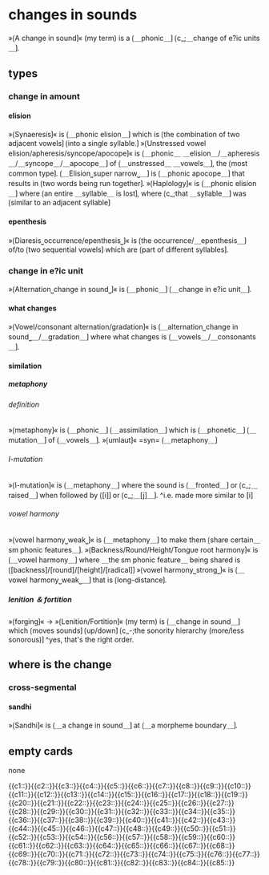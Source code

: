 # changes in sounds

»⟮A change in sound⟯« (my term) is a ⟮＿phonic＿⟯ ⟮c_;＿change of e?ic units＿⟯.

## types

### change in amount

#### elision

»⟮Synaeresis⟯« is ⟮＿phonic elision＿⟯ which is ⟮the combination of two adjacent vowels⟯ ⟮into a single syllable.⟯
»⟮Unstressed vowel elision/apheresis/syncope/apocope⟯« is ⟮＿phonic＿ ＿elision＿/＿apheresis＿/＿syncope＿/＿apocope＿⟯ of ⟮＿unstressed＿ ＿vowels＿⟯, the ⟮most common type⟯.
⟮＿Elision⎵super narrow⎵＿⟯ is ⟮＿phonic apocope＿⟯ that results in ⟮two words being run together⟯.
»⟮Haplology⟯« is ⟮＿phonic elision＿⟯ where ⟮an entire ＿syllable＿ is lost⟯, where ⟮c_;that ＿syllable＿⟯ was ⟮similar to an adjacent syllable⟯

#### epenthesis

»⟮Diaresis⎵occurrence/epenthesis⎵⟯« is ⟮the occurrence/＿epenthesis＿⟯ of/to ⟮two sequential vowels⟯ which are ⟮part of different syllables⟯.

### change in e?ic unit

»⟮Alternation⎵change in sound⎵⟯« is ⟮＿phonic＿⟯ ⟮＿change in e?ic unit＿⟯.

#### what changes

»⟮Vowel/consonant alternation/gradation⟯« is ⟮＿alternation⎵change in sound⎵＿/＿gradation＿⟯ where what changes is ⟮＿vowels＿/＿consonants＿⟯.

#### similation

##### metaphony

###### definition

»⟮metaphony⟯« is ⟮＿phonic＿⟯ ⟮＿assimilation＿⟯ which is ⟮＿phonetic＿⟯ ⟮＿mutation＿⟯ of ⟮＿vowels＿⟯.
»⟮umlaut⟯« =syn= ⟮＿metaphony＿⟯

###### I-mutation

»⟮I-mutation⟯« is ⟮＿metaphony＿⟯ where the sound is ⟮＿fronted＿⟯ or ⟮c_;＿raised＿⟯ when followed by ⟮[i]⟯ or ⟮c_;＿[j]＿⟯.
^i.e. made more similar to [i]

###### vowel harmony

»⟮vowel harmony⎵weak⎵⟯« is ⟮＿metaphony＿⟯ to make them ⟮share certain＿ sm phonic features＿⟯.
»⟮Backness/Round/Height/Tongue root harmony⟯« is ⟮＿vowel harmony＿⟯ where ＿the sm phonic feature＿ being shared is ⟮[backness]/[round]/[height]/[radical]⟯
»⟮vowel harmony⎵strong⎵⟯« is ⟮＿vowel harmony⎵weak⎵＿⟯ that is ⟮long-distance⟯.

##### lenition ＆ fortition

»⟮forging⟯« → »⟮Lenition/Fortition⟯« (my term) is ⟮＿change in sound＿⟯ which ⟮moves sounds⟯ ⟮up/down⟯ ⟮c_-;the sonority hierarchy (more/less sonorous)⟯
^yes, that's the right order.

## where is the change

### cross-segmental

#### sandhi

»⟮Sandhi⟯« is ⟮＿a change in sound＿⟯ at ⟮＿a morpheme boundary＿⟯.

## empty cards

none

<span class="cloze-dump">{{c1::}}{{c2::}}{{c3::}}{{c4::}}{{c5::}}{{c6::}}{{c7::}}{{c8::}}{{c9::}}{{c10::}}{{c11::}}{{c12::}}{{c13::}}{{c14::}}{{c15::}}{{c16::}}{{c17::}}{{c18::}}{{c19::}}{{c20::}}{{c21::}}{{c22::}}{{c23::}}{{c24::}}{{c25::}}{{c26::}}{{c27::}}{{c28::}}{{c29::}}{{c30::}}{{c31::}}{{c32::}}{{c33::}}{{c34::}}{{c35::}}{{c36::}}{{c37::}}{{c38::}}{{c39::}}{{c40::}}{{c41::}}{{c42::}}{{c43::}}{{c44::}}{{c45::}}{{c46::}}{{c47::}}{{c48::}}{{c49::}}{{c50::}}{{c51::}}{{c52::}}{{c53::}}{{c54::}}{{c56::}}{{c57::}}{{c58::}}{{c59::}}{{c60::}}{{c61::}}{{c62::}}{{c63::}}{{c64::}}{{c65::}}{{c66::}}{{c67::}}{{c68::}}{{c69::}}{{c70::}}{{c71::}}{{c72::}}{{c73::}}{{c74::}}{{c75::}}{{c76::}}{{c77::}}{{c78::}}{{c79::}}{{c80::}}{{c81::}}{{c82::}}{{c83::}}{{c84::}}{{c85::}}</span>